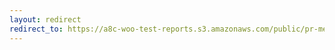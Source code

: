 ```yaml
---
layout: redirect
redirect_to: https://a8c-woo-test-reports.s3.amazonaws.com/public/pr-merge/37446/api/index.html
---
```

